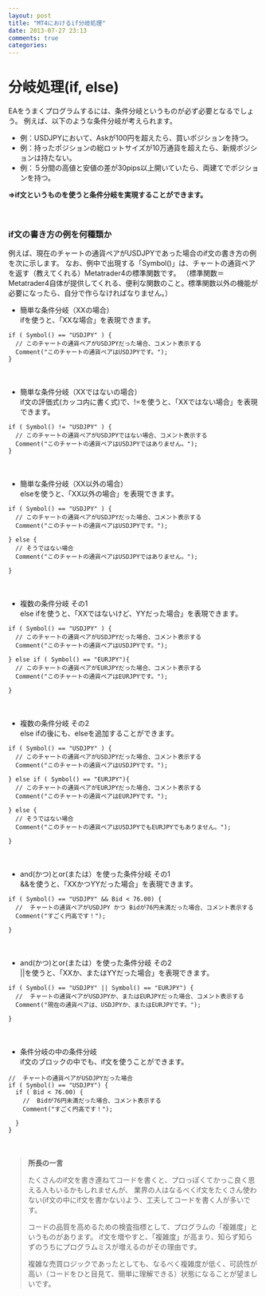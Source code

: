 ```yaml
---
layout: post
title: "MT4におけるif分岐処理"
date: 2013-07-27 23:13
comments: true
categories: 
---
```


# 分岐処理(if, else)

EAをうまくプログラムするには、条件分岐というものが必ず必要となるでしょう。
例えば、以下のような条件分岐が考えられます。

  - 例：USDJPYにおいて、Askが100円を超えたら、買いポジションを持つ。
  - 例：持ったポジションの総ロットサイズが10万通貨を超えたら、新規ポジションは持たない。
  - 例：５分間の高値と安値の差が30pips以上開いていたら、両建てでポジションを持つ。

  __⇒if文というものを使うと条件分岐を実現することができます。__

　
### if文の書き方の例を何種類か

例えば、現在のチャートの通貨ペアがUSDJPYであった場合のif文の書き方の例を次に示します。
なお、例中で出現する「Symbol()」は、チャートの通貨ペアを返す（教えてくれる）Metatrader4の標準関数です。
（標準関数＝Metatrader4自体が提供してくれる、便利な関数のこと。標準関数以外の機能が必要になったら、自分で作らなければなりません。）  

- 簡単な条件分岐（XXの場合）  
ifを使うと、「XXな場合」を表現できます。
```
if ( Symbol() == "USDJPY" ) {
  // このチャートの通貨ペアがUSDJPYだった場合、コメント表示する
  Comment("このチャートの通貨ペアはUSDJPYです。");
}
```
　

- 簡単な条件分岐（XXではないの場合）  
if文の評価式(カッコ内に書く式)で、!=を使うと、「XXではない場合」を表現できます。
```
if ( Symbol() != "USDJPY" ) {
  // このチャートの通貨ペアがUSDJPYではない場合、コメント表示する
  Comment("このチャートの通貨ペアはUSDJPYではありません。");
}
```
　

- 簡単な条件分岐（XX以外の場合）  
elseを使うと、「XX以外の場合」を表現できます。
```
if ( Symbol() == "USDJPY" ) {
  // このチャートの通貨ペアがUSDJPYだった場合、コメント表示する
  Comment("このチャートの通貨ペアはUSDJPYです。");

} else {
  // そうではない場合
  Comment("このチャートの通貨ペアはUSDJPYではありません。");

}
```
　

- 複数の条件分岐 その1  
else ifを使うと、「XXではないけど、YYだった場合」を表現できます。
```
if ( Symbol() == "USDJPY" ) {
  // このチャートの通貨ペアがUSDJPYだった場合、コメント表示する
  Comment("このチャートの通貨ペアはUSDJPYです。");

} else if ( Symbol() == "EURJPY"){
  // このチャートの通貨ペアがEURJPYだった場合、コメント表示する
  Comment("このチャートの通貨ペアはEURJPYです。");

}
```
　

- 複数の条件分岐 その2  
else ifの後にも、elseを追加することができます。
```
if ( Symbol() == "USDJPY" ) {
  // このチャートの通貨ペアがUSDJPYだった場合、コメント表示する
  Comment("このチャートの通貨ペアはUSDJPYです。");

} else if ( Symbol() == "EURJPY"){
  // このチャートの通貨ペアがEURJPYだった場合、コメント表示する
  Comment("このチャートの通貨ペアはEURJPYです。");

} else {
  // そうではない場合
  Comment("このチャートの通貨ペアはUSDJPYでもEURJPYでもありません。");

}
```
　

- and(かつ)とor(または）を使った条件分岐 その1   
&&を使うと、「XXかつYYだった場合」を表現できます。
```
if ( Symbol() == "USDJPY" && Bid < 76.00) {
  //  チャートの通貨ペアがUSDJPY かつ Bidが76円未満だった場合、コメント表示する
  Comment("すごく円高です！");

}
```
　

- and(かつ)とor(または）を使った条件分岐 その2  
||を使うと、「XXか、またはYYだった場合」を表現できます。
```
if ( Symbol() == "USDJPY" || Symbol() == "EURJPY") {
  //  チャートの通貨ペアがUSDJPYか、またはEURJPYだった場合、コメント表示する
  Comment("現在の通貨ペアは、USDJPYか、またはEURJPYです。");

}
```
　

- 条件分岐の中の条件分岐  
if文のブロックの中でも、if文を使うことができます。  
```
//  チャートの通貨ペアがUSDJPYだった場合
if ( Symbol() == "USDJPY") {  
  if ( Bid < 76.00) {
    //  Bidが76円未満だった場合、コメント表示する
    Comment("すごく円高です！");
  
  }
}
```
　
> __所長の一言__
>  
> たくさんのif文を書き連ねてコードを書くと、プロっぽくてかっこ良く思える人もいるかもしれませんが、
> 業界の人はなるべくif文をたくさん使わない(if文の中にif文を書かない)よう、工夫してコードを書く人が多いです。
> 
> コードの品質を高めるための検査指標として、プログラムの「複雑度」というものがあります。 
> if文を増やすと、「複雑度」が高まり、知らず知らずのうちにプログラムミスが増えるのがその理由です。
> 
> 複雑な売買ロジックであったとしても、なるべく複雑度が低く、可読性が高い（コードをひと目見て、簡単に理解できる）状態になることが望ましいです。
>
  

